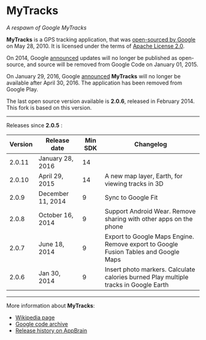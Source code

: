 # MyTracks
*A respawn of Google MyTracks*

**MyTracks** is a GPS tracking application, that was [open-sourced by Google](http://google-latlong.blogspot.fr/2010/05/code-for-my-tracks-is-now-yours.html) on May 28, 2010. It is licensed under the terms of [Apache License 2.0](http://www.apache.org/licenses/LICENSE-2.0). 

On 2014, Google [announced](https://code.google.com/archive/p/mytracks/) updates will no longer be published as open-source, and source will be removed from Google Code on January 01, 2015.

On January 29, 2016, Google [announced](https://support.google.com/maps/answer/6333516) **MyTracks** will no longer be available after April 30, 2016. The application has been removed from Google Play.

The last open source version available is **2.0.6**, released in February 2014. This fork is based on this version.

-------

Releases since **2.0.5** :

| Version | Release date      | Min SDK | Changelog                                                         |
|---------|-------------------|---------|-------------------------------------------------------------------|
| 2.0.11  | January 28, 2016  |      14 |                                                                   |
| 2.0.10  | April 29, 2015    |      14 | A new map layer, Earth, for viewing tracks in 3D                  |
| 2.0.9   | December 11, 2014 |       9 | Sync to Google Fit                                                |
| 2.0.8   | October 16, 2014  |       9 | Support Android Wear. Remove sharing with other apps on the phone |
| 2.0.7   | June 18, 2014     |       9 | Export to Google Maps Engine. Remove export to Google Fusion Tables and Google Maps  |
| 2.0.6   | Jan 30, 2014      |       9 | Insert photo markers. Calculate calories burned Play multiple tracks in Google Earth |

----

More information about **MyTracks**:
- [Wikipedia page](https://en.wikipedia.org/wiki/MyTracks)
- [Google code archive](https://code.google.com/archive/p/mytracks/)
- [Release history on AppBrain](http://www.appbrain.com/app/my-tracks/com.google.android.maps.mytracks)
